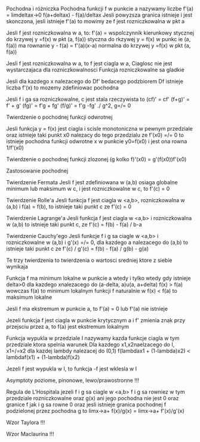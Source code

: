 
Pochodna i różniczka
Pochodna funkcji f w punkcie a nazywamy liczbe
f'(a) = limdeltax->0  f(a+deltax) - f(a)/deltax
Jesli powyzsza granica istnieje i jest skonczona, jesli istnieje f'(a) to mowimy ze f jest rozniczkowalna w pkt a

Jesli f jest rozniczkowalna w a, to:
f'(a) = wspolczynnik kierunkowy stycznej do krzywej y =f(x) w pkt (a, f(a))
styczna do rkzywej y = f(x) w punkc ie (a, f(a)) ma rownanie y - f(a) = f'(a)(x-a)
normalna do krzywej y =f(x) w pkt (a, f(a)) 

Jesli f jest rozniczkowalna w a, to f jest ciagla w a, Ciaglosc nie jest wystarczajaca dla rozniczkowalnosci
Funkcja rozniczkowalne sa gladkie

Jesli dla kazdego x nalezacego do Df' bedacego podzbiorem Df istnieje liczba f'(x) to mozemy zdefiniowac pochodna

Jesli f i ga sa rozniczkowalne, c jest stala rzeczywista to
(cf)' = cf'
(f+g)' = f' + g'
(fg)' = f'g + fg'
(f/g)' = f'g -fg' ./ g^2, g=/= 0

Twierdzenie o pochodnej funkcji odwrotnej

Jesli funkcja y = f(x) jest ciagla i scisle monotoniczna w pewnym przedziale oraz istnieje taki punkt x0 nalezacy do tego przedzialu ze f'(x0) =/= 0 to istnieje pochodna funkcji odwrotne x w punkcie y0=f(x0) i jest ona rowna 1/f'(x0)

Twierdzenie o pochodnej funkcji zlozonej
(g kolko f)'(x0) = g'(f(x0))f'(x0)

Zastosowanie pochodnej

Twierdzenie Fermata
Jesli f jest zdefiniowana w (a,b) osiaga globalne minimum lub maksimum w c, i jest rozniczkowalne w c, to f'(c) = 0

Twierdzenie Rolle'a
Jesli funkcja f jest ciagla w <a,b>, rozniczkowalna w (a,b) i f(a) = f(b), to istnieje taki punkt c ze f'(c) = 0

Twierdzenie Lagrange'a
Jesli funkcja f jest ciagla w <a,b> i rozniczkowalna w (a,b) to istnieje taki punkt c, ze 
f'(c) = f(b) - f(a) / b-a

Twierdzenie Cauchy'ego
Jesli funkcje f i g sa ciagle w <a,b> i rozniczkowalne w (a,b) i g'(x) =/= 0, dla kazdego a nalezacego do (a,b) to istnieje taki punkt c ze f'(c) / g'(c)  = f(b) - f(a)  / g(b) - g(a)

Te trzy twierdzenia to twierdzenia o wartosci sredniej ktore z siebie wynikaja

Funkcja f ma minimum lokalne w punkcie a wtedy i tylko wtedy gdy istnieje delta>0 dla kazdego xnalezacego do (a-delta, a)u(a, a+delta) f(x) > f(a)
wowczas f(a) to minimum lokalnym funkcji f
naturalnie w f(x) < f(a) to maksimum lokalne

Jesli f ma ekstremum w punkcie a, to f'(a) = 0 lub f'(a) nie istnieje

Jezeli funkcja f jest ciagla w punkcie krytycznym a i f' zmienia znak przy przejsciu przez a, to f(a) jest ekstremum lokalnym

Funkcja wypukla w przedziale I nazywamy kazda funkcje ciagla w tym przedziale ktora spelnia warunek
Dla kazdego x1,x2naelzacego do I, x1=/=x2 dla kazdej lambdy nalezacej do (0,1) f(lambdax1 + (1-lambda)x2) < lambdaf(x1) + (1-lambda)f(x2)

Jezeli f jest wypukla w I, to funkcja -f jest wklesla w I

Asymptoty poziome, pinonowe, lewo/prawostronne !!!


Regula de L'Hospitala
jezeli f i g sa ciagle w <a,b>
f i g sa rowniez w tym przedziale rozniczkowalne oraz g(x) ani jego pochodna nie jest 0 oraz granice f jak i g sa rowne 0 oraz jesli istnieje granica pochodnej f podzielonej przez pochodna g
to
limx->a+ f(x)/g(x) = limx->a+ f'(x)/g'(x)

Wzor Taylora !!!

Wzor Maclaurina !!!
